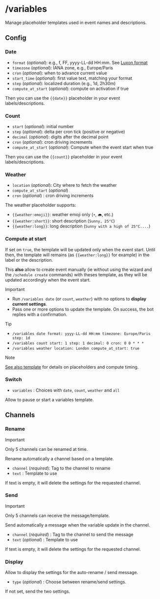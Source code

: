 # /variables
Manage placeholder templates used in event names and descriptions.

## Config
### Date
- `format` (*optional*): e.g., f, FF, yyyy-LL-dd HH:mm. See [Luxon format](https://moment.github.io/luxon/#/formatting?id=table-of-tokens)
- `timezone` (*optional*): IANA zone, e.g., Europe/Paris
- `cron` (*optional*): when to advance current value
- `start_time` (*optional*): first value text, matching your format
- `step` (*optional*): localized duration (e.g., 1d, 2h30m)
- `compute_at_start` (*optional*): compute on activation if true

Then you can use the `{{date}}` placeholder in your event labels/descriptions.

### Count
- `start` (*optional*): initial number
- `step` (*optional*): delta per cron tick (positive or negative)
- `decimal` (*optional*): digits after the decimal point
- `cron` (*optional*): cron driving increments
- `compute_at_start` (*optional*): Compute when the event start when true

Then you can use the `{{count}}` placeholder in your event labels/descriptions.

### Weather
- `location` (*optional*): City where to fetch the weather
- `compute_at_start` (*optional*)
- `cron` (*optional*) : cron driving increments

The weather placeholder supports:
- `{{weather:emoji}}`: weather emoji only (`☀️`, `🌧️`, etc.)
- `{{weather:short}}`: short description (`Sunny, 25°C`)
- `{{weather:long}}`: long description (`Sunny with a high of 25°C....`)

### Compute at start
If set on `true`, the template will be updated only when the event start.
Until then, the template will remains (as `{{weather:long}}` for example) in the label or the description.

This **also** allow to create event manually (ie without using the wizard and the `/schedule create` commands) with theses template, as they will be updated accordingly when the event start.

> [!IMPORTANT]
> - Run `/variables date` (or `count`, `weather`) with no options to **display current settings**.
> - Pass one or more options to update the template. On success, the bot replies with a confirmation.

> [!TIP]
> - `/variables date format: yyyy-LL-dd HH:mm timezone: Europe/Paris step: 1d`
> - `/variables count start: 1 step: 1 decimal: 0 cron: 0 0 * * *`
> - `/variables weather location: London compute_at_start: true`

> [!NOTE]
> [See also template](https://github.com/Mara-Li/chronomage/wiki/Templates) for details on placeholders and compute timing.

### Switch
- `variables` : Choices with `date`, `count`, `weather` and `all`

Allow to pause or start a variables template.

## Channels
### Rename

> [!IMPORTANT]
> Only 5 channels can be renamed at time.

Rename automatically a channel based on a template.

- `channel` (*required*): Tag to the channel to rename
- `text` : Template to use

If text is empty, it will delete the settings for the requested channel.

### Send

> [!IMPORTANT]
> Only 5 channels can receive the message/template.

Send automatically a message when the variable update in the channel.

- `channel` (*required*) : Tag to the channel to send the message
- `text` (*optional*) : Template to use

If text is empty, it will delete the settings for the requested channel.


### Display

Allow to display the settings for the auto-rename / send message.

- `type` (*optional*) : Choose between rename/send settings.

If not set, send the two settings.
